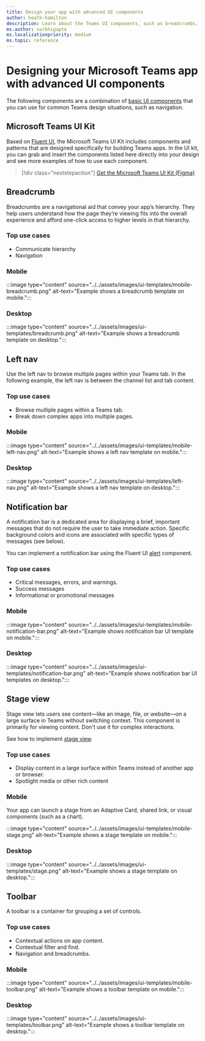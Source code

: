 ```yaml
---
title: Design your app with advanced UI components
author: heath-hamilton
description: Learn about the Teams UI components, such as breadcrumbs, notification bar, stage view along with relevant use cases. 
ms.author: surbhigupta
ms.localizationpriority: medium
ms.topic: reference
---
```

# Designing your Microsoft Teams app with advanced UI components

The following components are a combination of [basic UI components](~/concepts/design/design-teams-app-basic-ui-components.md) that you can use for common Teams design situations, such as navigation.

## Microsoft Teams UI Kit

Based on <a href="https://fluentsite.z22.web.core.windows.net/" target="_blank">Fluent UI</a>, the Microsoft Teams UI Kit includes components and patterns that are designed specifically for building Teams apps. In the UI kit, you can grab and insert the components listed here directly into your design and see more examples of how to use each component.

> [!div class="nextstepaction"]
> [Get the Microsoft Teams UI Kit (Figma)](https://www.figma.com/community/file/916836509871353159)

## Breadcrumb

Breadcrumbs are a navigational aid that convey your app’s hierarchy. They help users understand how the page they’re viewing fits into the overall experience and afford one-click access to higher levels in that hierarchy.

### Top use cases

* Communicate hierarchy
* Navigation

### Mobile

:::image type="content" source="../../assets/images/ui-templates/mobile-breadcrumb.png" alt-text="Example shows a breadcrumb template on mobile.":::

### Desktop

:::image type="content" source="../../assets/images/ui-templates/breadcrumb.png" alt-text="Example shows a breadcrumb template on desktop.":::

## Left nav

Use the left nav to browse multiple pages within your Teams tab. In the following example, the left nav is between the channel list and tab content.

### Top use cases

* Browse multiple pages within a Teams tab.
* Break down complex apps into multiple pages.

### Mobile

:::image type="content" source="../../assets/images/ui-templates/mobile-left-nav.png" alt-text="Example shows a left nav template on mobile.":::

### Desktop

:::image type="content" source="../../assets/images/ui-templates/left-nav.png" alt-text="Example shows a left nav template on desktop.":::

## Notification bar

A notification bar is a dedicated area for displaying a brief, important messages that do not require the user to take immediate action. Specific background colors and icons are associated with specific types of messages (see below).

You can implement a notification bar using the Fluent UI [alert](https://fluentsite.z22.web.core.windows.net/0.59.0/components/alert/definition) component.

### Top use cases

* Critical messages, errors, and warnings.
* Success messages
* Informational or promotional messages

### Mobile

:::image type="content" source="../../assets/images/ui-templates/mobile-notification-bar.png" alt-text="Example shows notification bar UI template on mobile.":::

### Desktop

:::image type="content" source="../../assets/images/ui-templates/notification-bar.png" alt-text="Example shows notification bar UI templates on desktop.":::

## Stage view

Stage view lets users see content—like an image, file, or website—on a large surface in Teams without switching context. This component is primarily for viewing content. Don't use it for complex interactions.

See how to implement [stage view](~/tabs/tabs-link-unfurling.md).

### Top use cases

* Display content in a large surface within Teams instead of another app or browser.
* Spotlight media or other rich content

### Mobile

Your app can launch a stage from an Adaptive Card, shared link, or visual components (such as a chart).

:::image type="content" source="../../assets/images/ui-templates/mobile-stage.png" alt-text="Example shows a stage template on mobile.":::

### Desktop

:::image type="content" source="../../assets/images/ui-templates/stage.png" alt-text="Example shows a stage template on desktop.":::

## Toolbar

A toolbar is a container for grouping a set of controls.

### Top use cases

* Contextual actions on app content.
* Contextual filter and find.
* Navigation and breadcrumbs.

### Mobile

:::image type="content" source="../../assets/images/ui-templates/mobile-toolbar.png" alt-text="Example shows a toolbar template on mobile.":::

### Desktop

:::image type="content" source="../../assets/images/ui-templates/toolbar.png" alt-text="Example shows a toolbar template on desktop.":::
